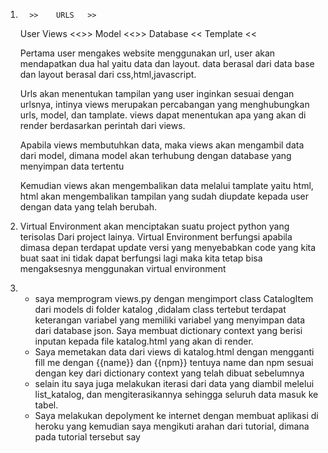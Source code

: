 1. 	     >>    URLS   >> 
	User 		         Views <<>> Model <<>> Database
	     << Template <<

	
	Pertama user mengakes website menggunakan url, user akan mendapatkan dua hal yaitu data dan layout.
	data berasal dari data base dan layout berasal dari css,html,javascript.
	
	Urls akan menentukan tampilan yang user inginkan sesuai dengan urlsnya, intinya views merupakan percabangan 
       yang menghubungkan urls, model, dan tamplate. views dapat menentukan apa yang akan di render berdasarkan perintah 
       dari views.

	Apabila views membutuhkan data, maka views akan mengambil data dari model, dimana model akan terhubung dengan database
       yang menyimpan data tertentu 

	Kemudian views akan mengembalikan data melalui tamplate yaitu html, html akan mengembalikan tampilan yang sudah diupdate
       kepada user dengan data yang telah berubah.


2.    Virtual Environment akan menciptakan suatu project python yang terisolas
      Dari project lainya. Virtual Environment berfungsi apabila dimasa depan terdapat
      update versi yang menyebabkan code yang kita buat saat ini tidak dapat berfungsi lagi
      maka kita tetap bisa mengaksesnya menggunakan virtual environment

3.    - saya memprogram views.py dengan mengimport class CatalogItem dari models di folder katalog
        ,didalam class tertebut terdapat keterangan variabel yang memiliki variabel yang menyimpan data
        dari database json. Saya membuat dictionary context yang berisi inputan kepada file
        katalog.html yang akan di render.
      - Saya memetakan data dari views di katalog.html dengan mengganti fill me dengan {{name}} dan {{npm}}
        tentuya name dan npm sesuai dengan key dari dictionary context yang telah dibuat sebelumnya
      - selain itu saya juga melakukan iterasi dari data yang diambil melelui list_katalog, dan mengiterasikannya
        sehingga seluruh data masuk ke tabel.
      - Saya melakukan depolyment ke internet dengan membuat aplikasi di heroku yang kemudian saya mengikuti
        arahan dari tutorial, dimana pada tutorial tersebut say